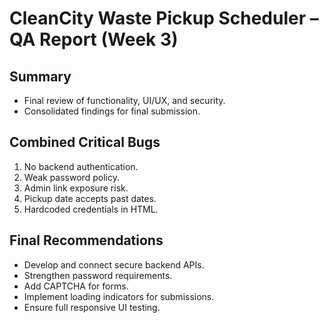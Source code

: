 # CleanCity Waste Pickup Scheduler – QA Report (Week 3)

## Summary
- Final review of functionality, UI/UX, and security.
- Consolidated findings for final submission.

## Combined Critical Bugs
1. No backend authentication.
2. Weak password policy.
3. Admin link exposure risk.
4. Pickup date accepts past dates.
5. Hardcoded credentials in HTML.

## Final Recommendations
- Develop and connect secure backend APIs.
- Strengthen password requirements.
- Add CAPTCHA for forms.
- Implement loading indicators for submissions.
- Ensure full responsive UI testing.
